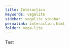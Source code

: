 ```yaml
---
title: Interaction
keywords: vegalite
sidebar: vegalite_sidebar
permalink: interaction.html
folder: vega-lite
---
```

Test
